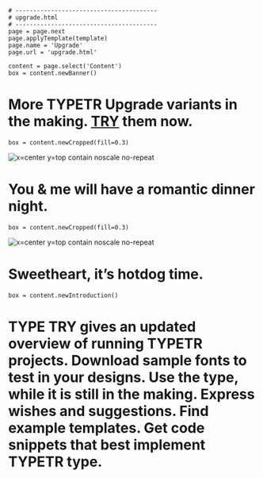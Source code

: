 ~~~
# ----------------------------------------
# upgrade.html
# ----------------------------------------
page = page.next
page.applyTemplate(template)  
page.name = 'Upgrade'
page.url = 'upgrade.html'

content = page.select('Content')
box = content.newBanner()
~~~
# More TYPETR Upgrade variants in the making. [TRY](downloads/Upgrade_Try.zip) them now.

~~~
box = content.newCropped(fill=0.3)
~~~
![x=center y=top contain noscale no-repeat](images/IMG_4664.JPG)

# You & me will have a romantic dinner night.

~~~
box = content.newCropped(fill=0.3)
~~~
![x=center y=top contain noscale no-repeat](images/IMG_4609.JPG)

# Sweetheart, it’s hotdog time.

~~~
box = content.newIntroduction()
~~~

# TYPE TRY gives an updated overview of running TYPETR projects. Download sample fonts to test in your designs. Use the type, while it is still in the making. Express wishes and suggestions. Find example templates. Get code snippets that best implement TYPETR type.